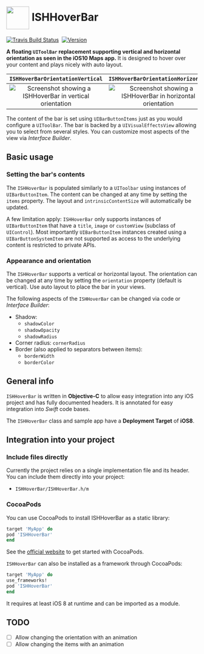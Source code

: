 # <img src="icon.png" align="center" width="60" height="60"> ISHHoverBar

[![Travis Build Status](https://travis-ci.org/iosphere/ISHHoverBar.svg?branch=master)](http://travis-ci.org/iosphere/ISHHoverBar)&nbsp;
[![Version](http://cocoapod-badges.herokuapp.com/v/ISHHoverBar/badge.png)](http://cocoadocs.org/docsets/ISHHoverBar)

**A floating `UIToolBar` replacement supporting vertical and horizontal orientation as 
seen in the iOS10 Maps app.**
It is designed to hover over your content and plays nicely with auto layout.

`ISHHoverBarOrientationVertical` |  `ISHHoverBarOrientationHorizontal`
:-------------------------:|:-------------------------:
![Screenshot showing a ISHHoverBar in vertical orientation](screenshot_vertical.png) | ![Screenshot showing a ISHHoverBar in horizontal orientation](screenshot_horizontal.png)

The content of the bar is set using `UIBarButtonItems` just as you would configure a `UIToolBar`. 
The bar is backed by a `UIVisualEffectsView` allowing you to select from several styles. 
You can customize most aspects of the view via *Interface Builder*.

## Basic usage

### Setting the bar's contents

The `ISHHoverBar` is populated similarly to a `UIToolbar` using instances of 
`UIBarButtonItem`. The content can be changed at any time by setting the `items` property.
The layout and `intrinsicContentSize` will automatically be updated.

A few limitation apply: `ISHHoverBar` only supports instances of `UIBarButtonItem` that 
have a `title`, `image` or `customView` (subclass of `UIControl`). Most importantly 
`UIBarButtonItem` instances created using a `UIBarButtonSystemItem` are not supported as 
access to the underlying content is restricted to private APIs.

### Appearance and orientation

The `ISHHoverBar` supports a vertical or horizontal layout. The orientation can be changed 
at any time by setting the `orientation` property (default is vertical). Use auto layout 
to place the bar in your views. 

The following aspects of the `ISHHoverBar` can be changed via code or *Interface Builder*:

* Shadow: 
  * `shadowColor`
  * `shadowOpacity`
  * `shadowRadius`
* Corner radius: `cornerRadius`
* Border (also applied to separators between items):
  * `borderWidth`
  * `borderColor`
  
## General info

`ISHHoverBar` is written in **Objective-C** to allow easy integration into any iOS project 
and has fully documented headers. It is annotated for easy integration into 
*Swift* code bases.

The `ISHHoverBar` class and sample app have a **Deployment Target** of **iOS8**.

## Integration into your project

### Include files directly

Currently the project relies on a single implementation file and its header. 
You can include them directly into your project:

* `ISHHoverBar/ISHHoverBar.h/m`

### CocoaPods

You can use CocoaPods to install ISHHoverBar as a static library:

```ruby
target 'MyApp' do
pod 'ISHHoverBar'
end
```

See the [official website](https://cocoapods.org/#get_started) to get started with
CocoaPods.

`ISHHoverBar` can also be installed as a framework through CocoaPods:

```ruby
target 'MyApp' do
use_frameworks!
pod 'ISHHoverBar'
end
```

It requires at least iOS 8 at runtime and can be imported as a module.

## TODO

* [ ] Allow changing the orientation with an animation
* [ ] Allow changing the items with an animation
